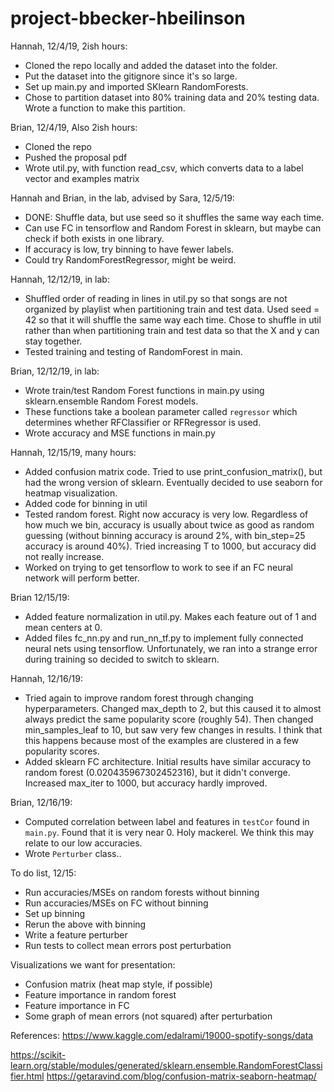 # project-bbecker-hbeilinson

Hannah, 12/4/19, 2ish hours:
- Cloned the repo locally and added the dataset into the folder.
- Put the dataset into the gitignore since it's so large.
- Set up main.py and imported SKlearn RandomForests.
- Chose to partition dataset into 80% training data and 20% testing data. Wrote a function to make this partition.


Brian, 12/4/19, Also 2ish hours:
- Cloned the repo
- Pushed the proposal pdf
- Wrote util.py, with function read_csv, which converts data to a label vector and examples matrix

Hannah and Brian, in the lab, advised by Sara, 12/5/19:
- DONE: Shuffle data, but use seed so it shuffles the same way each time.
- Can use FC in tensorflow and Random Forest in sklearn, but maybe can check if both exists in one library.
- If accuracy is low, try binning to have fewer labels.
- Could try RandomForestRegressor, might be weird.

Hannah, 12/12/19, in lab:
- Shuffled order of reading in lines in util.py so that songs are not organized by playlist when partitioning train and test data. Used seed = 42 so that it will shuffle the same way each time. Chose to shuffle in util rather than when partitioning train and test data so that the X and y can stay together.
- Tested training and testing of RandomForest in main.

Brian, 12/12/19, in lab:
- Wrote train/test Random Forest functions in main.py using sklearn.ensemble Random Forest models.
- These functions take a boolean parameter called `regressor` which determines whether RFClassifier or RFRegressor is used.
- Wrote accuracy and MSE functions in main.py

Hannah, 12/15/19, many hours:
- Added confusion matrix code. Tried to use print_confusion_matrix(), but had the wrong version of sklearn. Eventually decided to use seaborn for heatmap visualization.
- Added code for binning in util
- Tested random forest. Right now accuracy is very low. Regardless of how much we bin, accuracy is usually about twice as good as random guessing (without binning accuracy is around 2%, with bin_step=25 accuracy is around 40%). Tried increasing T to 1000, but accuracy did not really increase.
- Worked on trying to get tensorflow to work to see if an FC neural network will perform better.

Brian 12/15/19:
- Added feature normalization in util.py. Makes each feature out of 1 and mean centers at 0.
- Added files fc_nn.py and run_nn_tf.py to implement fully connected neural nets using tensorflow. Unfortunately, we ran into a strange error during training so decided to switch to sklearn.

Hannah, 12/16/19:
- Tried again to improve random forest through changing hyperparameters. Changed max_depth to 2, but this caused it to almost always predict the same popularity score (roughly 54). Then changed min_samples_leaf to 10, but saw very few changes in results. I think that this happens because most of the examples are clustered in a few popularity scores.
- Added sklearn FC architecture. Initial results have similar accuracy to random forest (0.020435967302452316), but it didn't converge. Increased max_iter to 1000, but accuracy hardly improved.

Brian, 12/16/19:
- Computed correlation between label and features in `testCor` found in `main.py`. Found that it is very near 0. Holy mackerel. We think this may relate to our low accuracies.
- Wrote `Perturber` class..

To do list, 12/15:
- Run accuracies/MSEs on random forests without binning
- Run accuracies/MSEs on FC without binning
- Set up binning
- Rerun the above with binning
- Write a feature perturber
- Run tests to collect mean errors post perturbation

Visualizations we want for presentation:
- Confusion matrix (heat map style, if possible)
- Feature importance in random forest
- Feature importance in FC
- Some graph of mean errors (not squared) after perturbation

References:
https://www.kaggle.com/edalrami/19000-spotify-songs/data

https://scikit-learn.org/stable/modules/generated/sklearn.ensemble.RandomForestClassifier.html
https://getaravind.com/blog/confusion-matrix-seaborn-heatmap/

